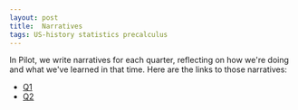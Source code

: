 ```yaml
---
layout: post
title:  Narratives
tags: US-history statistics precalculus
---
```


In Pilot, we write narratives for each quarter, reflecting on how we're doing and what we've learned in that time. Here are the links to those narratives:
- [Q1](https://docs.google.com/document/d/1J03cA34-vUxSjmmooIkm6QZHu_f_DAQBJh53dFN_rSM/edit?usp=sharing)
- [Q2](https://docs.google.com/document/d/1bYFj1gYXWToy74gafa2kb3m6MP0b4bFSrStFt1MHTxI/edit?usp=sharing)
